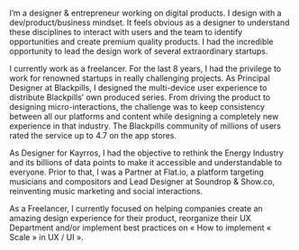 I’m a designer & entrepreneur working on digital products. I design with a dev/product/business mindset. It feels obvious as a designer to understand these disciplines to interact with users and the team to identify opportunities and create premium quality products. I had the incredible opportunity to lead the design work of several extraordinary startups.

I currently work as a freelancer.
For the last 8 years, I had the privilege to work for renowned startups in really challenging projects. As Principal Designer at Blackpills, I designed the multi-device user experience to distribute Blackpills’ own produced series. From driving the product to designing micro-interactions, the challenge was to keep consistency between all our platforms and content while designing a completely new experience in that industry. The Blackpills community of millions of users rated the service up to 4.7 on the app stores.

As Designer for Kayrros, I had the objective to rethink the Energy Industry and its billions of data points to make it accessible and understandable to everyone. Prior to that, I was a Partner at Flat.io, a platform targeting musicians and compositors and Lead Designer at Soundrop & Show.co, reinventing music marketing and social interactions.

As a Freelancer, I currently focused on helping companies create an amazing design experience for their product, reorganize their UX Department and/or implement best practices on « How to implement « Scale » in UX / UI ».
